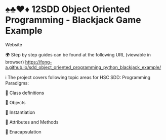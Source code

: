 # ♠️♣️♥️♦️ 12SDD Object Oriented Programming - Blackjack Game Example

Website

🌍 Step by step guides can be found at the following URL (viewable in browser)
https://fong-a.github.io/sdd_object_oriented_programming_python_blackjack_example/

ℹ️ The project covers following topic areas for HSC SDD: Programming Paradigms:

  🔷 Class definitions
  
  🔷 Objects
  
  🔷 Instantiation
  
  🔷 Attributes and Methods
  
  🔷 Enacapsulation
 
